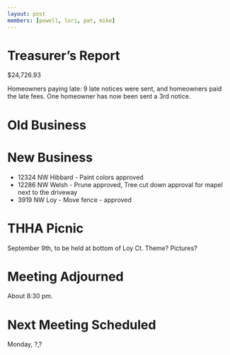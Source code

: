 ```yaml
---
layout: post
members: [powell, lori, pat, mike]
---
```

# Treasurer’s Report
$24,726.93

Homeowners paying late: 9 late notices were sent, and homeowners paid the late fees. One homeowner has now been sent a 3rd notice. 

# Old Business


# New Business

* 12324 NW Hibbard - Paint colors approved 
* 12286 NW Welsh - Prune approved, Tree cut down approval for mapel next to the driveway
* 3919 NW Loy - Move fence - approved

# THHA Picnic

September 9th, to be held at bottom of Loy Ct.
Theme?
Pictures?

# Meeting Adjourned
About 8:30 pm.

# Next Meeting Scheduled
Monday, ?,?
